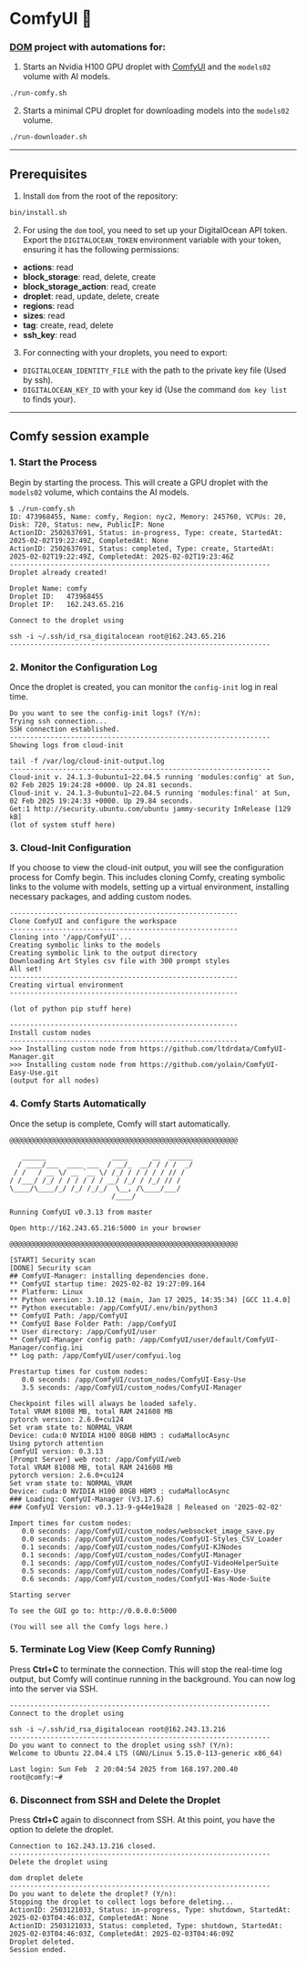 # ComfyUI 🚀

### [DOM](https://github.com/lvidarte/digitalocean-manager/) project with automations for:

1. Starts an Nvidia H100 GPU droplet with [ComfyUI](https://github.com/comfyanonymous/ComfyUI) and the `models02` volume with AI models.

```bash
./run-comfy.sh
```

2. Starts a minimal CPU droplet for downloading models into the `models02` volume.

```bash
./run-downloader.sh
```

---

## Prerequisites

1. Install `dom` from the root of the repository:

```bash
bin/install.sh
```

2. For using the `dom` tool, you need to set up your DigitalOcean API token. Export the `DIGITALOCEAN_TOKEN` environment variable with your token, ensuring it has the following permissions:

  - **actions**: read
  - **block_storage**: read, delete, create
  - **block_storage_action**: read, create
  - **droplet**: read, update, delete, create
  - **regions**: read
  - **sizes**: read
  - **tag**: create, read, delete
  - **ssh_key**: read

3. For connecting with your droplets, you need to export:

  - `DIGITALOCEAN_IDENTITY_FILE` with the path to the private key file (Used by ssh).
  - `DIGITALOCEAN_KEY_ID` with your key id (Use the command `dom key list` to finds your).

---

## Comfy session example

### 1. Start the Process

Begin by starting the process. This will create a GPU droplet with the `models02` volume, which contains the AI models.

```
$ ./run-comfy.sh 
ID: 473968455, Name: comfy, Region: nyc2, Memory: 245760, VCPUs: 20, Disk: 720, Status: new, PublicIP: None
ActionID: 2502637691, Status: in-progress, Type: create, StartedAt: 2025-02-02T19:22:49Z, CompletedAt: None
ActionID: 2502637691, Status: completed, Type: create, StartedAt: 2025-02-02T19:22:49Z, CompletedAt: 2025-02-02T19:23:46Z
----------------------------------------------------------------
Droplet already created!

Droplet Name: comfy
Droplet ID:   473968455
Droplet IP:   162.243.65.216

Connect to the droplet using

ssh -i ~/.ssh/id_rsa_digitalocean root@162.243.65.216
----------------------------------------------------------------
```

### 2. Monitor the Configuration Log

Once the droplet is created, you can monitor the `config-init` log in real time.

```
Do you want to see the config-init logs? (Y/n): 
Trying ssh connection...
SSH connection established.
----------------------------------------------------------------
Showing logs from cloud-init

tail -f /var/log/cloud-init-output.log
----------------------------------------------------------------
Cloud-init v. 24.1.3-0ubuntu1~22.04.5 running 'modules:config' at Sun, 02 Feb 2025 19:24:28 +0000. Up 24.81 seconds.
Cloud-init v. 24.1.3-0ubuntu1~22.04.5 running 'modules:final' at Sun, 02 Feb 2025 19:24:33 +0000. Up 29.84 seconds.
Get:1 http://security.ubuntu.com/ubuntu jammy-security InRelease [129 kB]
(lot of system stuff here)
```

### 3. Cloud-Init Configuration

If you choose to view the cloud-init output, you will see the configuration process for Comfy begin. This includes cloning Comfy, creating symbolic links to the volume with models, setting up a virtual environment, installing necessary packages, and adding custom nodes.

```
--------------------------------------------------------
Clone ComfyUI and configure the workspace
--------------------------------------------------------
Cloning into '/app/ComfyUI'...
Creating symbolic links to the models
Creating symbolic link to the output directory
Downloading Art Styles csv file with 300 prompt styles
All set!
--------------------------------------------------------
Creating virtual environment
--------------------------------------------------------

(lot of python pip stuff here)

--------------------------------------------------------
Install custom nodes
--------------------------------------------------------
>>> Installing custom node from https://github.com/ltdrdata/ComfyUI-Manager.git
>>> Installing custom node from https://github.com/yolain/ComfyUI-Easy-Use.git
(output for all nodes)
```

### 4. Comfy Starts Automatically

Once the setup is complete, Comfy will start automatically.

```
@@@@@@@@@@@@@@@@@@@@@@@@@@@@@@@@@@@@@@@@@@@@@@@@@@@@@@@@

   ______                ____      __  ______
  / ____/___  ____ ___  / __/_  __/ / / /  _/
 / /   / __ \/ __ `__ \/ /_/ / / / / / // /  
/ /___/ /_/ / / / / / / __/ /_/ / /_/ // /   
\____/\____/_/ /_/ /_/_/  \__, /\____/___/   
                         /____/              

Running ComfyUI v0.3.13 from master

Open http://162.243.65.216:5000 in your browser

@@@@@@@@@@@@@@@@@@@@@@@@@@@@@@@@@@@@@@@@@@@@@@@@@@@@@@@@

[START] Security scan
[DONE] Security scan
## ComfyUI-Manager: installing dependencies done.
** ComfyUI startup time: 2025-02-02 19:27:09.164
** Platform: Linux
** Python version: 3.10.12 (main, Jan 17 2025, 14:35:34) [GCC 11.4.0]
** Python executable: /app/ComfyUI/.env/bin/python3
** ComfyUI Path: /app/ComfyUI
** ComfyUI Base Folder Path: /app/ComfyUI
** User directory: /app/ComfyUI/user
** ComfyUI-Manager config path: /app/ComfyUI/user/default/ComfyUI-Manager/config.ini
** Log path: /app/ComfyUI/user/comfyui.log

Prestartup times for custom nodes:
   0.0 seconds: /app/ComfyUI/custom_nodes/ComfyUI-Easy-Use
   3.5 seconds: /app/ComfyUI/custom_nodes/ComfyUI-Manager

Checkpoint files will always be loaded safely.
Total VRAM 81008 MB, total RAM 241608 MB
pytorch version: 2.6.0+cu124
Set vram state to: NORMAL_VRAM
Device: cuda:0 NVIDIA H100 80GB HBM3 : cudaMallocAsync
Using pytorch attention
ComfyUI version: 0.3.13
[Prompt Server] web root: /app/ComfyUI/web
Total VRAM 81008 MB, total RAM 241608 MB
pytorch version: 2.6.0+cu124
Set vram state to: NORMAL_VRAM
Device: cuda:0 NVIDIA H100 80GB HBM3 : cudaMallocAsync
### Loading: ComfyUI-Manager (V3.17.6)
### ComfyUI Version: v0.3.13-9-g44e19a28 | Released on '2025-02-02'

Import times for custom nodes:
   0.0 seconds: /app/ComfyUI/custom_nodes/websocket_image_save.py
   0.0 seconds: /app/ComfyUI/custom_nodes/ComfyUI-Styles_CSV_Loader
   0.1 seconds: /app/ComfyUI/custom_nodes/ComfyUI-KJNodes
   0.1 seconds: /app/ComfyUI/custom_nodes/ComfyUI-Manager
   0.1 seconds: /app/ComfyUI/custom_nodes/ComfyUI-VideoHelperSuite
   0.5 seconds: /app/ComfyUI/custom_nodes/ComfyUI-Easy-Use
   0.6 seconds: /app/ComfyUI/custom_nodes/ComfyUI-Was-Node-Suite

Starting server

To see the GUI go to: http://0.0.0.0:5000

(You will see all the Comfy logs here.)
```

### 5. Terminate Log View (Keep Comfy Running)

Press **Ctrl+C** to terminate the connection. This will stop the real-time log output, but Comfy will continue running in the background. You can now log into the server via SSH.

```
----------------------------------------------------------------
Connect to the droplet using

ssh -i ~/.ssh/id_rsa_digitalocean root@162.243.13.216
----------------------------------------------------------------
Do you want to connect to the droplet using ssh? (Y/n): 
Welcome to Ubuntu 22.04.4 LTS (GNU/Linux 5.15.0-113-generic x86_64)

Last login: Sun Feb  2 20:04:54 2025 from 168.197.200.40
root@comfy:~#
```

### 6. Disconnect from SSH and Delete the Droplet

Press **Ctrl+C** again to disconnect from SSH. At this point, you have the option to delete the droplet.

```
Connection to 162.243.13.216 closed.
----------------------------------------------------------------
Delete the droplet using

dom droplet delete 
----------------------------------------------------------------
Do you want to delete the droplet? (Y/n):
Stopping the droplet to collect logs before deleting...
ActionID: 2503121033, Status: in-progress, Type: shutdown, StartedAt: 2025-02-03T04:46:03Z, CompletedAt: None
ActionID: 2503121033, Status: completed, Type: shutdown, StartedAt: 2025-02-03T04:46:03Z, CompletedAt: 2025-02-03T04:46:09Z
Droplet deleted.
Session ended.
```